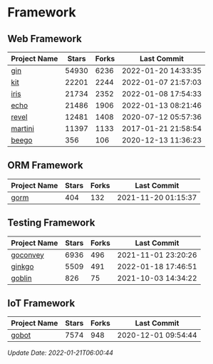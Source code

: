 # Framework

## Web Framework
| Project Name | Stars | Forks | Last Commit |
| ------------ | ----- | ----- | ----------- |
| [gin](https://github.com/gin-gonic/gin) | 54930 | 6236 | 2022-01-20 14:33:35 |
| [kit](https://github.com/go-kit/kit) | 22201 | 2244 | 2022-01-07 21:57:03 |
| [iris](https://github.com/kataras/iris) | 21734 | 2352 | 2022-01-08 17:54:33 |
| [echo](https://github.com/labstack/echo) | 21486 | 1906 | 2022-01-13 08:21:46 |
| [revel](https://github.com/revel/revel) | 12481 | 1408 | 2020-07-12 05:57:36 |
| [martini](https://github.com/go-martini/martini) | 11397 | 1133 | 2017-01-21 21:58:54 |
| [beego](https://github.com/astaxie/beego) | 356 | 106 | 2020-12-13 11:36:23 |

## ORM Framework
| Project Name | Stars | Forks | Last Commit |
| ------------ | ----- | ----- | ----------- |
| [gorm](https://github.com/jinzhu/gorm) | 404 | 132 | 2021-11-20 01:15:37 |

## Testing Framework
| Project Name | Stars | Forks | Last Commit |
| ------------ | ----- | ----- | ----------- |
| [goconvey](https://github.com/smartystreets/goconvey) | 6936 | 496 | 2021-11-01 23:20:26 |
| [ginkgo](https://github.com/onsi/ginkgo) | 5509 | 491 | 2022-01-18 17:46:51 |
| [goblin](https://github.com/franela/goblin) | 826 | 75 | 2021-10-03 14:34:22 |

## IoT Framework
| Project Name | Stars | Forks | Last Commit |
| ------------ | ----- | ----- | ----------- |
| [gobot](https://github.com/hybridgroup/gobot) | 7574 | 948 | 2020-12-01 09:54:44 |

*Update Date: 2022-01-21T06:00:44*